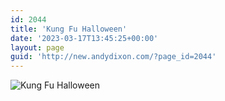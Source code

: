 ```yaml
---
id: 2044
title: 'Kung Fu Halloween'
date: '2023-03-17T13:45:25+00:00'
layout: page
guid: 'http://new.andydixon.com/?page_id=2044'
---
```


![Kung Fu Halloween](https://i0.wp.com/assets.g8x2.ldn.idrivee2-23.com/posters/Kung%20Fu%20Halloween%2001.jpg?w=1200&ssl=1 "Kung Fu Halloween")